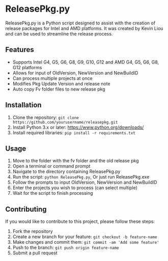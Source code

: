 # ReleasePkg.py

ReleasePkg.py is a Python script designed to assist with the creation of release packages for Intel and AMD platforms. It was created by Kevin Liou and can be used to streamline the release process.

## Features

- Supports Intel G4, G5, G6, G8, G9, G10, G12 and AMD G4, G5, G6, G8, G12 platforms
- Allows for input of OldVersion, NewVersion and NewBuildID
- Can process multiple projects at once
- Modifies Pkg Update Version and release note
- Auto copy Fv folder files to new release pkg

## Installation

1. Clone the repository: `git clone https://github.com/yourusername/releasepkg.git`
2. Install Python 3.x or later: https://www.python.org/downloads/
3. Install required libraries: `pip install -r requirements.txt`

## Usage

1. Move to the folder with the fv folder and the old release pkg
1. Open a terminal or command prompt
2. Navigate to the directory containing ReleasePkg.py
3. Run the script: `python ReleasePkg.py`, Or just run ReleasePkg.exe
4. Follow the prompts to input OldVersion, NewVersion and NewBuildID
5. Enter the projects you wish to process (can select multiple)
6. Wait for the script to finish processing

## Contributing

If you would like to contribute to this project, please follow these steps:

1. Fork the repository
2. Create a new branch for your feature: `git checkout -b feature-name`
3. Make changes and commit them: `git commit -am 'Add some feature'`
4. Push to the branch: `git push origin feature-name`
5. Submit a pull request
